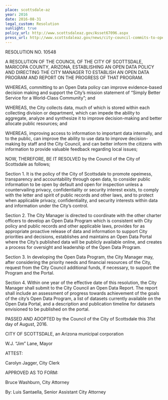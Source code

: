 ```yaml
---
place: scottsdale-az
year: 2016
date: 2016-08-31
legal_custom: Resolution
sunlight: true
policy_url: http://www.scottsdaleaz.gov/Asset67096.aspx
press_url: http://www.scottsdaleaz.gov/news/city-council-commits-to-open-data_s4_p24496
---
```


<p>RESOLUTION NO. 10548</p><p></p><p>A RESOLUTION OF THE COUNCIL OF THE CITY OF SCOTTSDALE, MARICOPA COUNTY, ARIZONA, ESTABLISHING AN OPEN DATA POLICY AND DIRECTING THE CITY MANAGER TO ESTABLISH AN OPEN DATA PROGRAM AND REPORT ON THE PROGRESS OF THAT PROGRAM.</p><p></p><p>WHEREAS, committing to an Open Data policy can improve evidence-based decision making and support the City’s mission statement of “Simply Better Service for a World-Class Community”; and</p><p>WHEREAS, the City collects data, much of which is stored within each collecting division or department, which can impede the ability to aggregate, analyze and synthesize it to improve decision-making and better allocate public resources; and</p><p>WHEREAS, improving access to information to important data internally, and to the public, can improve the ability to use data to improve decision-making by staff and the City Council, and can better inform the citizens with information to provide valuable feedback regarding local issues;</p><p>NOW, THEREFORE, BE IT RESOLVED by the Council of the City of Scottsdale as follows;</p><p>Section 1. It is the policy of the City of Scottsdale to promote opeimess, transparency and accountability through open data, to consider public information to be open by default and open for inspection unless a countervailing privacy, confidentiality or security interest exists, to comply with the letter and spirit of public records and other laws, and to protect when applicable privacy, confidentiality, and security interests within data and information under the City’s control.</p><p>Section 2. The City Manager is directed to coordinate with the other charter officers to develop an Open Data Program which is consistent with City policy and public records and other applicable laws, provides for as appropriate proactive release of data and information to support City priorities and decisions, establishes and maintains an Open Data Portal where the City’s published data will be publicly available online, and creates a process for oversight and leadership of the Open Data Program.</p><p>Section 3. In developing the Open Data Program, the City Manager may, after considering the priority needs and financial resources of the City, request from the City Council additional funds, if necessary, to support the Program and the Portal.</p><p>Section 4. Within one year of the effective date of this resolution, the City Manager shall submit to the City Council an Open Data Report. The report shall include an assessment of progress towards achievement of the goals of the city’s Open Data Program, a list of datasets currently available on the Open Data Portal, and a description and publication timeline for datasets envisioned to be published on the portal.</p><p></p><p>PASSED AND ADOPTED by the Council of the City of Scottsdale this 31st day of August, 2016.</p><p></p><p>CITY OF SCOTTSDALE, an Arizona municipal corporation</p><p>W.J. “Jim” Lane, Mayor</p><p></p><p>ATTEST:</p><p>Carolyn Jagger, City Clerk</p><p></p><p>APPROVED AS TO FORM:</p><p>Bruce Washburn, City Attorney</p><p>By: Luis Santaella, Senior Assistant City Attorney</p>
